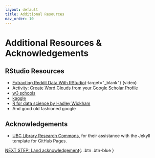 ```yaml
---
layout: default
title: Additional Resources
nav_order: 10
---
```

# Additional Resources & Acknowledgements

## RStudio Resources
-   [Extracting Reddit Data With RStudio](https://www.youtube.com/watch?v=Snm0Azfi_hc){:target="_blank"} (video)
-   [Activity: Create Word Clouds from your Google Scholar Profile](https://rpubs.com/ZakWitkower/ResearchWordcloudEasy)
-   [w3 schools](https://www.w3schools.com/r/)
-   [kaggle](www.kaggle.com)
-   [R for data science by Hadley Wickham](https://search.library.uvic.ca/permalink/01VIC_INST/12198k2/alma9957587042407291)
-   And good old fashioned google

## Acknowledgements

- [UBC Library Research Commons](https://github.com/ubc-library-rc/), for their assistance with the Jekyll template for GitHub Pages.

[NEXT STEP: Land acknowledgement](land-acknowledgement.html){: .btn .btn-blue }
